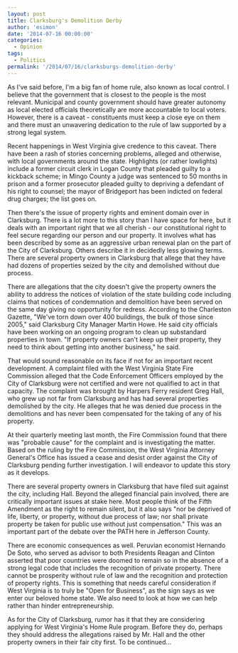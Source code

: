 ```yaml
---
layout: post
title: Clarksburg's Demolition Derby
author: 'esimon'
date: '2014-07-16 00:00:00'
categories:
  - Opinion
tags:
  - Politics
permalink: '/2014/07/16/clarksburgs-demolition-derby'
---
```

As I've said before, I'm a big fan of home rule, also known as local control. I believe that the government that is closest to the people is the most relevant. Municipal and county government should have greater autonomy as local elected officials theoretically are more accountable to local voters. However, there is a caveat - constituents must keep a close eye on them and there must an unwavering dedication to the rule of law supported by a strong legal system. 

Recent happenings in West Virginia give credence to this caveat. There have been a rash of stories concerning problems, alleged and otherwise, with local governments around the state. Highlights (or rather lowlights) include a former circuit clerk in Logan County that pleaded guilty to a kickback scheme; in Mingo County a judge was sentenced to 50 months in prison and a former prosecutor pleaded guilty to depriving a defendant of his right to counsel; the mayor of Bridgeport has been indicted on federal drug charges; the list goes on. 

Then there's the issue of property rights and eminent domain over in Clarksburg. There is a lot more to this story than I have space for here, but it deals with an important right that we all cherish - our constitutional right to feel secure regarding our person and our property. It involves what has been described by some as an aggressive urban renewal plan on the part of the City of Clarksburg. Others describe it in decidedly less glowing terms. There are several property owners in Clarksburg that allege that they have had dozens of properties seized by the city and demolished without due process. 

There are allegations that the city doesn't give the property owners the ability to address the notices of violation of the state building code including claims that notices of condemnation and demolition have been served on the same day giving no opportunity for redress. According to the Charleston Gazette, "We've torn down over 400 buildings, the bulk of those since 2005," said Clarksburg City Manager Martin Howe. He said city officials have been working on an ongoing program to clean up substandard properties in town. "If property owners can't keep up their property, they need to think about getting into another business," he said.

That would sound reasonable on its face if not for an important recent development. A complaint filed with the West Virginia State Fire Commission alleged that the Code Enforcement Officers employed by the City of Clarksburg were not certified and were not qualified to act in that capacity. The complaint was brought by Harpers Ferry resident Greg Hall, who grew up not far from Clarksburg and has had several properties demolished by the city. He alleges that he was denied due process in the demolitions and has never been compensated for the taking of any of his property. 

At their quarterly meeting last month, the Fire Commission found that there was "probable cause" for the complaint and is investigating the matter. Based on the ruling by the Fire Commission, the West Virginia Attorney General's Office has issued a cease and desist order against the City of Clarksburg pending further investigation. I will endeavor to update this story as it develops. 

There are several property owners in Clarksburg that have filed suit against the city, including Hall. Beyond the alleged financial pain involved, there are critically important issues at stake here. Most people think of the Fifth Amendment as the right to remain silent, but it also says "nor be deprived of life, liberty, or property, without due process of law; nor shall private property be taken for public use without just compensation." This was an important part of the debate over the PATH here in Jefferson County.

There are economic consequences as well. Peruvian economist Hernando De Soto, who served as advisor to both Presidents Reagan and Clinton asserted that poor countries were doomed to remain so in the absence of a strong legal code that includes the recognition of private property. There cannot be prosperity without rule of law and the recognition and protection of property rights. This is something that needs careful consideration if West Virginia is to truly be "Open for Business", as the sign says as we enter our beloved home state. We also need to look at how we can help rather than hinder entrepreneurship.

As for the City of Clarksburg, rumor has it that they are considering applying for West Virginia's Home Rule program. Before they do, perhaps they should address the allegations raised by Mr. Hall and the other property owners in their fair city first. To be continued...

